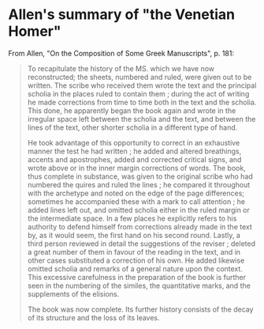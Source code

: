 # Allen's summary of "the Venetian Homer" #

From Allen, "On the Composition of Some Greek Manuscripts", p. 181:

> To recapitulate the history of the MS. which we have now reconstructed; the sheets, numbered and ruled, were given out to be written. The scribe who received them wrote the text and the principal scholia in the places ruled to contain them ; during the act of writing he made corrections from time to time both in the text and the scholia. This done, he apparently began the book again and wrote in the irregular space left between the scholia and the text, and between the lines of the text, other shorter scholia in a different type of hand. 
> 
> He took advantage of this opportunity to correct in an exhaustive manner the test he had written ; he added and altered breathings, accents and apostrophes, added and corrected critical signs, and wrote above or in the inner margin corrections of words. The book, thus complete in substance, was given to the original scribe who had numbered the quires and ruled the lines ; he compared it throughout with the archetype and noted on the edge of the page differences; sometimes he accompanied these with a mark to call attention ;  he added lines left out, and omitted scholia either in the ruled margin or the intermediate space. In a few places he explicitly refers to his authority to defend himself from corrections already made in the text by, as it would seem, the first hand on his second round. Lastly, a third person reviewed in detail the suggestions of the reviser ; deleted a great number of them in favour of the reading in the text, and in other cases substituted a correction of his own. He added likewise omitted scholia and remarks of a general nature upon the context. This  excessive carefulness in the preparation of the book is further seen in the numbering of the similes, the quantitative marks, and the supplements of the elisions. 
> 
> The book was now complete. Its further history consists of the decay of its structure and the loss of its leaves. 
